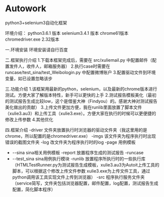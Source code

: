 # Autowork
python3+selenium3自动化框架


环境介绍：
  python3.6.1 版本
  selenium3.4.1 版本
  chrome61版本
  chromedriver.exe  2.32版本

一.环境安装
环境安装请自行百度

二.框架执行介绍
1.下载本框架完成后，需要在 src/xuliemail.py 中配置邮件（配置发件人，收件人，邮箱服务器）
2.执行case时需要在 runcase/test_sina/test_Weibologin.py 中配置微博账户
3.配置驱动文件到环境变量，如已设置忽略该步

三.功能介绍
1.该框架用最新的python，selenium，以及最新的chrome版本进行测试。方便大家了解版本特性，新手可以更快的上手
2.测试报告模板美化（最初的测试报告生成比较low，这个是借鉴大神（Findyou）的。感谢大神对测试报告美化做出的贡献）
3.上传文件更加方便，我在runlib里面放置了脚本文件（xulie3.au3）和上传工具（xulie3.exe）。方便大家在执行的时候可以更便捷的修改上传参数
4.其他优化

四.框架介绍
-driver 文件夹放置执行时浏览器的驱动文件夹（我这里用的是chrome，所以配置的是chromedriver.exe）
-imgs   该文件夹为程序执行时出现错误的截图文件夹
-log    改文件夹为程序执行时的log
-page   用例模板
- --sina  sina相关用例模板
-report 放置程序生成的测试报告
-runcase
- --test_sina  sina用例执行模块
-runlib  放置程序所执行时的一些执行库（HTMLTestRunner.py为测试报告生成模板，xulie3.au3为Autoit上传工具的脚本，可以根据这个修改上传文件参数
         xulie3.exe为上传文件工具，通过python调用该工具实现文件上传到浏览器）
 -src  程序执行服务文件夹（service简写，文件夹包括浏览器配置，邮件配置，log配置，测试报告生成配置，简化脚本程序）
